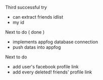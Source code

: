 Third successful try
  - can extract friends idlist
  - my id 
  
Next to do ( done )
  - implements appfog database connection
  - push datas into appfog

Next to do 
  - add user's facebook profile link
  - add every deleted! friends' profile link 
  
  
